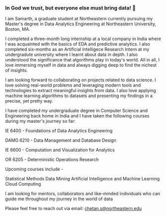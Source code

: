 ### In God we trust, but everyone else must bring data! 👋

I am Samarth, a graduate student at Northeastern currently pursuing my Master's degree in Data Analytics Engineering at Northeastern University, Boston, MA.

I completed a three-month long internship at a local company in India where I was acquainted with the basics of EDA and predictive analytics. I also completed six-months as an Artificial Intelligece Research Intern at my undergradute university where I learnt about data in depth. I also understood the significance that algorithms play in today's world. All in all, I love immersing myself in data and always digging deep to find the nichest of insights.

I am looking forward to collaborating on projects related to data science. I love solving real-world problems and leveraging modern tools and technologies to extract meaningful insights from data. I also love applying machine learning algorithms to datasets and presenting my findings in a precise, yet pretty way. 

I have completed my undergraduate degree in Computer Science and Engineering back home in India and I have taken the following courses during my master's journey so far:

IE 6400 - Foundations of Data Analytics Engineering

DAMG 6210 - Data Management and Database Design

IE 6600 - Computation and Visualization for Analytics

OR 6205 - Deterministic Operations Research

Upcoming courses include - 

Statistical Methods
Data Mining
Artificial Intelligence and Machine Learning 
Cloud Computing

I am looking for mentors, collaborators and like-minded individuals who can guide me throughout my journey in the world of data

Please feel free to reach out via email: chetan.s@northeastern.edu
